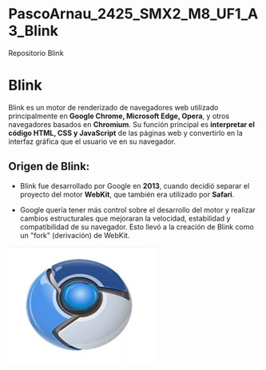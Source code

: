 # PascoArnau_2425_SMX2_M8_UF1_A3_Blink
Repositorio Blink
# **Blink**
Blink es un motor de renderizado de navegadores web utilizado principalmente en **Google Chrome, Microsoft Edge, Opera**, y otros navegadores basados en **Chromium**. Su función principal es **interpretar el código HTML, CSS y JavaScript** de las páginas web y convertirlo en la interfaz gráfica que el usuario ve en su navegador.
## **Origen de Blink**:
* Blink fue desarrollado por Google en **2013**, cuando decidió separar el proyecto del motor **WebKit**, que también era utilizado por **Safari**.
+ Google quería tener más control sobre el desarrollo del motor y realizar cambios estructurales que mejoraran la velocidad, estabilidad y compatibilidad de su navegador. Esto llevó a la creación de Blink como un "fork" (derivación) de WebKit.

<img src="https://github.com/pascoarnau/PascoArnau_2425_SMX2_M8_UF1_A3_Blink/blob/main/ftoblink.webp" alt="ftoblink" width="300">


